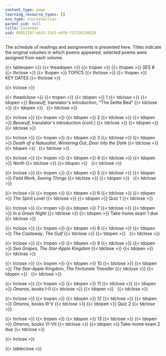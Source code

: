 ```yaml
---
content_type: page
learning_resource_types: []
ocw_type: CourseSection
parent_uid: null
title: Calendar
uid: 05021787-eb15-1543-e078-f17230150229
---
```


The schedule of readings and assignments is presented here. Titles indicate the original volumes in which poems appeared; selected poems were assigned from each volume.

{{< tableopen >}}
{{< theadopen >}}
{{< tropen >}}
{{< thopen >}}
SES #
{{< thclose >}}
{{< thopen >}}
TOPICS
{{< thclose >}}
{{< thopen >}}
KEY DATES
{{< thclose >}}

{{< trclose >}}

{{< theadclose >}}
{{< tropen >}}
{{< tdopen >}}
1
{{< tdclose >}}
{{< tdopen >}}
_Beowulf_, translator's introduction, "The Settle Bed"
{{< tdclose >}}
{{< tdopen >}}
 
{{< tdclose >}}

{{< trclose >}}
{{< tropen >}}
{{< tdopen >}}
2
{{< tdclose >}}
{{< tdopen >}}
_Beowulf_, translator's introduction (cont.)
{{< tdclose >}}
{{< tdopen >}}
 
{{< tdclose >}}

{{< trclose >}}
{{< tropen >}}
{{< tdopen >}}
3
{{< tdclose >}}
{{< tdopen >}}
_Death of a Naturalist_, _Wintering Out_, _Door into the Dark_
{{< tdclose >}}
{{< tdopen >}}
 
{{< tdclose >}}

{{< trclose >}}
{{< tropen >}}
{{< tdopen >}}
4
{{< tdclose >}}
{{< tdopen >}}
_North_
{{< tdclose >}}
{{< tdopen >}}
 
{{< tdclose >}}

{{< trclose >}}
{{< tropen >}}
{{< tdopen >}}
5
{{< tdclose >}}
{{< tdopen >}}
_Field Work_, _Seeing Things_
{{< tdclose >}}
{{< tdopen >}}
 
{{< tdclose >}}

{{< trclose >}}
{{< tropen >}}
{{< tdopen >}}
6
{{< tdclose >}}
{{< tdopen >}}
_The Spirit Level_
{{< tdclose >}}
{{< tdopen >}}
Quiz 1
{{< tdclose >}}

{{< trclose >}}
{{< tropen >}}
{{< tdopen >}}
7
{{< tdclose >}}
{{< tdopen >}}
_In a Green Night_
{{< tdclose >}}
{{< tdopen >}}
Take-home exam 1 due
{{< tdclose >}}

{{< trclose >}}
{{< tropen >}}
{{< tdopen >}}
8
{{< tdclose >}}
{{< tdopen >}}
_The Castaway_, _The Gulf_
{{< tdclose >}}
{{< tdopen >}}
 
{{< tdclose >}}

{{< trclose >}}
{{< tropen >}}
{{< tdopen >}}
9
{{< tdclose >}}
{{< tdopen >}}
_Sea Grapes_, _The Star-Apple Kingdom_
{{< tdclose >}}
{{< tdopen >}}
 
{{< tdclose >}}

{{< trclose >}}
{{< tropen >}}
{{< tdopen >}}
10
{{< tdclose >}}
{{< tdopen >}}
_The Star-Apple Kingdom_, _The Fortunate Traveller_
{{< tdclose >}}
{{< tdopen >}}
 
{{< tdclose >}}

{{< trclose >}}
{{< tropen >}}
{{< tdopen >}}
11
{{< tdclose >}}
{{< tdopen >}}
_Omeros_, books I-II
{{< tdclose >}}
{{< tdopen >}}
 
{{< tdclose >}}

{{< trclose >}}
{{< tropen >}}
{{< tdopen >}}
12
{{< tdclose >}}
{{< tdopen >}}
_Omeros_, books III-V
{{< tdclose >}}
{{< tdopen >}}
Quiz 2
{{< tdclose >}}

{{< trclose >}}
{{< tropen >}}
{{< tdopen >}}
13
{{< tdclose >}}
{{< tdopen >}}
_Omeros_, books VI-VII
{{< tdclose >}}
{{< tdopen >}}
Take-home exam 2 due
{{< tdclose >}}

{{< trclose >}}

{{< tableclose >}}